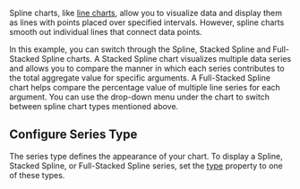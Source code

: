 Spline charts, like [line charts](/Demos/WidgetsGallery/Demo/Charts/Spline/jQuery/Light/), allow you to visualize data and display them as lines with points placed over specified intervals. However, spline charts smooth out individual lines that connect data points. 

In this example, you can switch through the Spline, Stacked Spline and Full-Stacked Spline charts. A Stacked Spline chart visualizes multiple data series and allows you to compare the manner in which each series contributes to the total aggregate value for specific arguments. A Full-Stacked Spline chart helps compare the percentage value of multiple line series for each argument. You can use the drop-down menu under the chart to switch between spline chart types mentioned above.

## Configure Series Type

The series type defines the appearance of your chart. To display a Spline, Stacked Spline, or Full-Stacked Spline series, set the [type](/Documentation/ApiReference/UI_Components/dxChart/Configuration/#type) property to one of these types. 